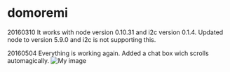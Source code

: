 # domoremi

20160310 It works with node version 0.10.31 and i2c version 0.1.4.
         Updated node to version 5.9.0 and i2c is not supporting this.

20160504 Everything is working again. Added a chat box wich scrolls automagically.
![My image](tleyssens.github.com/tleyssens/img/image.jpg)
